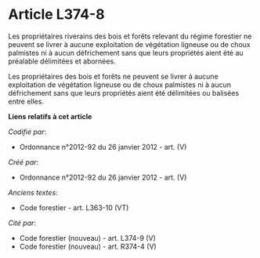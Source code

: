 # Article L374-8

Les propriétaires riverains des bois et forêts relevant du régime forestier ne peuvent se livrer à aucune exploitation de
végétation ligneuse ou de choux palmistes ni à aucun défrichement sans que leurs propriétés aient été au préalable délimitées
et abornées.

Les propriétaires des bois et forêts ne peuvent se livrer à aucune exploitation de végétation ligneuse ou de choux palmistes
ni à aucun défrichement sans que leurs propriétés aient été délimitées ou balisées entre elles.

**Liens relatifs à cet article**

_Codifié par_:

  - Ordonnance n°2012-92 du 26 janvier 2012 - art. (V)

_Créé par_:

  - Ordonnance n°2012-92 du 26 janvier 2012 - art. (V)

_Anciens textes_:

  - Code forestier - art. L363-10 (VT)

_Cité par_:

  - Code forestier (nouveau) - art. L374-9 (V)
  - Code forestier (nouveau) - art. R374-4 (V)
